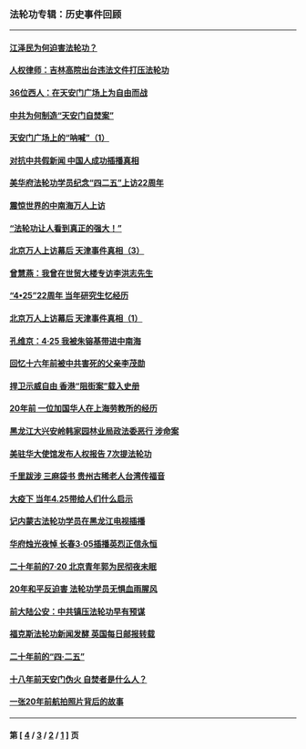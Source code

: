 ### 法轮功专辑：历史事件回顾
---
#### [江泽民为何迫害法轮功？](../../pages/nf5793/n13876324.md?06040430) 
#### [人权律师：吉林高院出台违法文件打压法轮功](../../pages/nf5793/n13825665.md?06040430) 
#### [36位西人：在天安门广场上为自由而战](../../pages/nf5793/n13390029.md?06040430) 
#### [中共为何制造“天安门自焚案”](../../pages/nf5793/n13183270.md?06040430) 
#### [天安门广场上的“呐喊”（1）](../../pages/nf5793/n13105277.md?06040430) 
#### [对抗中共假新闻 中国人成功插播真相](../../pages/nf5793/n12910618.md?06040430) 
#### [美华府法轮功学员纪念“四二五”上访22周年](../../pages/nf5793/n12904445.md?06040430) 
#### [震惊世界的中南海万人上访](../../pages/nf5793/n12903976.md?06040430) 
#### [“法轮功让人看到真正的强大！”](../../pages/nf5793/n12903195.md?06040430) 
#### [北京万人上访幕后 天津事件真相（3）](../../pages/nf5793/n12902807.md?06040430) 
#### [曾慧燕：我曾在世贸大楼专访李洪志先生](../../pages/nf5793/n12898729.md?06040430) 
#### [“4•25”22周年 当年研究生忆经历](../../pages/nf5793/n12894152.md?06040430) 
#### [北京万人上访幕后 天津事件真相（1）](../../pages/nf5793/n12885174.md?06040430) 
#### [孔维京：4·25 我被朱镕基带进中南海](../../pages/nf5793/n12864987.md?06040430) 
#### [回忆十六年前被中共害死的父亲李茂勋](../../pages/nf5793/n12880270.md?06040430) 
#### [捍卫示威自由 香港“阻街案”载入史册](../../pages/nf5793/n12811245.md?06040430) 
#### [20年前 一位加国华人在上海劳教所的经历](../../pages/nf5793/n12707932.md?06040430) 
#### [黑龙江大兴安岭韩家园林业局政法委恶行 涉命案](../../pages/nf5793/n12622815.md?06040430) 
#### [美驻华大使馆发布人权报告 7次提法轮功](../../pages/nf5793/n12520541.md?06040430) 
#### [千里跋涉 三麻袋书 贵州古稀老人台湾传福音](../../pages/nf5793/n12198750.md?06040430) 
#### [大疫下 当年4.25带给人们什么启示](../../pages/nf5793/n12058565.md?06040430) 
#### [记内蒙古法轮功学员在黑龙江电视插播](../../pages/nf5793/n11699194.md?06040430) 
#### [华府烛光夜悼 长春3·05插播英烈正信永恒](../../pages/nf5793/n11397432.md?06040430) 
#### [二十年前的7·20 北京青年郭为民彻夜未眠](../../pages/nf5793/n11354195.md?06040430) 
#### [20年和平反迫害 法轮功学员无惧血雨腥风](../../pages/nf5793/n11348279.md?06040430) 
#### [前大陆公安：中共镇压法轮功早有预谋](../../pages/nf5793/n11352168.md?06040430) 
#### [福克斯法轮功新闻发酵  英国每日邮报转载](../../pages/nf5793/n11285952.md?06040430) 
#### [二十年前的“四·二五”](../../pages/nf5793/n11207639.md?06040430) 
#### [十八年前天安门伪火 自焚者是什么人？](../../pages/nf5793/n10996556.md?06040430) 
#### [一张20年前航拍照片背后的故事](../../pages/nf5793/n10693797.md?06040430) 

---
#### 第 [ [4](./4.md?06040430) / [3](./3.md?06040430) / [2](./2.md?06040430) / [1](./1.md?06040430) ] 页
